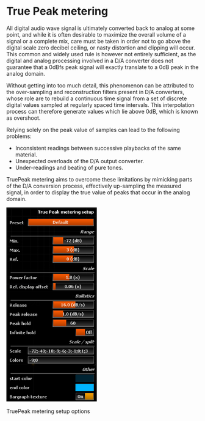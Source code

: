 # True Peak metering
All digital audio wave signal is ultimately converted back to analog at some point, and while it is
often desirable to maximize the overall volume of a signal or a complete mix, care must be taken in
order not to go above the digital scale zero decibel ceiling, or nasty distortion and clipping will
occur. This common and widely used rule is however not entirely sufficient, as the digital and analog
processing involved in a D/A converter does not guarantee that a 0dBfs peak signal will exactly
translate to a 0dB peak in the analog domain.

Without getting into too much detail, this phenomenon can be attributed to the over-sampling and
reconstruction filters present in D/A converters, whose role are to rebuild a continuous time signal
from a set of discrete digital values sampled at regularly spaced time intervals. This interpolation
process can therefore generate values which lie above 0dB, which is known as overshoot.

Relying solely on the peak value of samples can lead to the following problems:

* Inconsistent readings between successive playbacks of the same material.
* Unexpected overloads of the D/A output converter.
* Under-readings and beating of pure tones.


TruePeak metering aims to overcome these limitations by mimicking parts of the D/A conversion process,
effectively up-sampling the measured signal, in order to display the true value of peaks that occur in
the analog domain.



![](include/TruePeakMeterSetup.png)

TruePeak metering setup options



